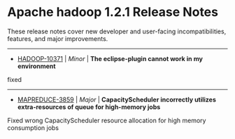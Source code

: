 
<!---
# Licensed to the Apache Software Foundation (ASF) under one
# or more contributor license agreements.  See the NOTICE file
# distributed with this work for additional information
# regarding copyright ownership.  The ASF licenses this file
# to you under the Apache License, Version 2.0 (the
# "License"); you may not use this file except in compliance
# with the License.  You may obtain a copy of the License at
#
#     http://www.apache.org/licenses/LICENSE-2.0
#
# Unless required by applicable law or agreed to in writing, software
# distributed under the License is distributed on an "AS IS" BASIS,
# WITHOUT WARRANTIES OR CONDITIONS OF ANY KIND, either express or implied.
# See the License for the specific language governing permissions and
# limitations under the License.
-->
# Apache hadoop  1.2.1 Release Notes

These release notes cover new developer and user-facing incompatibilities, features, and major improvements.


---

* [HADOOP-10371](https://issues.apache.org/jira/browse/HADOOP-10371) | *Minor* | **The eclipse-plugin cannot work  in my environment**

fixed


---

* [MAPREDUCE-3859](https://issues.apache.org/jira/browse/MAPREDUCE-3859) | *Major* | **CapacityScheduler incorrectly utilizes extra-resources of queue for high-memory jobs**

Fixed wrong CapacityScheduler resource allocation for high memory consumption jobs



